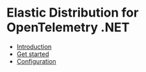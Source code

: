 # Elastic Distribution for OpenTelemetry .NET

* [Introduction](./intro.md)
* [Get started](./get-started.md)
* [Configuration](./configure.md)
